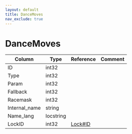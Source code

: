 ```yaml
---
layout: default
title: DanceMoves
nav_exclude: true
---
```

# DanceMoves

| Column | Type | Reference | Comment |
|--------|------|-----------|---------|
|ID|int32|||
|Type|int32|||
|Param|int32|||
|Fallback|int32|||
|Racemask|int32|||
|Internal_name|string|||
|Name_lang|locstring|||
|LockID|int32|[Lock#ID](Lock)||
